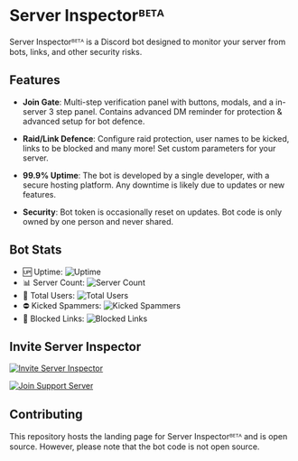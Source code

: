 # Server Inspectorᴮᴱᵀᴬ

Server Inspectorᴮᴱᵀᴬ is a Discord bot designed to monitor your server from bots, links, and other security risks.

## Features

-   **Join Gate**: Multi-step verification panel with buttons, modals, and a in-server 3 step panel. Contains advanced DM reminder for protection & advanced setup for bot defence.

-   **Raid/Link Defence**: Configure raid protection, user names to be kicked, links to be blocked and many more! Set custom parameters for your server.

-   **99.9% Uptime**: The bot is developed by a single developer, with a secure hosting platform. Any downtime is likely due to updates or new features.

-   **Security**: Bot token is occasionally reset on updates. Bot code is only owned by one person and never shared.

## Bot Stats

-   🆙 Uptime: ![Uptime](https://img.shields.io/endpoint?color=blue&url=https%3A%2F%2Fserverinspector.vercel.app%2Fapi%2Fshields%3Fstat%3DUptime)
-   📊 Server Count: ![Server Count](https://img.shields.io/endpoint?color=green&url=https%3A%2F%2Fserverinspector.vercel.app%2Fapi%2Fshields%3Fstat%3DGuild%2520count)
-   👥 Total Users: ![Total Users](https://img.shields.io/endpoint?color=red&url=https%3A%2F%2Fserverinspector.vercel.app%2Fapi%2Fshields%3Fstat%3DUser%2520count)
-   ⛔️ Kicked Spammers: ![Kicked Spammers](https://img.shields.io/endpoint?color=yellow&url=https%3A%2F%2Fserverinspector.vercel.app%2Fapi%2Fshields%3Fstat%3DSpammers%2520kicked)
-   🔗 Blocked Links: ![Blocked Links](https://img.shields.io/endpoint?color=orange&url=https%3A%2F%2Fserverinspector.vercel.app%2Fapi%2Fshields%3Fstat%3DLinks%2520blocked)

## Invite Server Inspector

[<img src="https://img.shields.io/badge/Invite-Server%20Inspector-blue?style=for-the-badge&logo=discord" alt="Invite Server Inspector"/>](https://discord.com/api/oauth2/authorize?client_id=977774758647189506&permissions=8&scope=applications.commands%20bot)

[<img src="https://img.shields.io/badge/Join-Support%20Server-blue?style=for-the-badge&logo=discord" alt="Join Support Server"/>](https://discord.com/invite/gN6zG964bj)

## Contributing

This repository hosts the landing page for Server Inspectorᴮᴱᵀᴬ and is open source. However, please note that the bot code is not open source.
